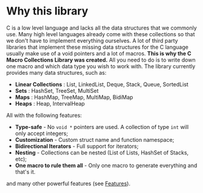 # Why this library

C is a low level language and lacks all the data structures that we commonly use. Many high level languages already come with these collections so that we don't have to implement everything ourselves. A lot of third party libraries that implement these missing data structures for the C language usually make use of a void pointers and a lot of macros. __This is why the C Macro Collections Library was created.__ All you need to do is to write down one macro and which data type you wish to work with. The library currently provides many data structures, such as:

* __Linear Collections__ : List, LinkedList, Deque, Stack, Queue, SortedList
* __Sets__               : HashSet, TreeSet, MultiSet
* __Maps__               : HashMap, TreeMap, MultiMap, BidiMap
* __Heaps__              : Heap, IntervalHeap

All with the following features:

* __Type-safe__ - No `void *` pointers are used. A collection of type `int` will only accept integers;
* __Customization__ - Custom struct name and function namespace;
* __Bidirectional Iterators__ - Full support for iterators;
* __Nesting__ - Collections can be nested (List of Lists, HashSet of Stacks, etc);
* __One macro to rule them all__ - Only one macro to generate everything and that's it.

and many other powerful features (see [Features](../Overview/features_overview.html)).
